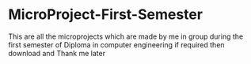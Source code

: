 # MicroProject-First-Semester
This are all the microprojects which are made by me in group during the first semester of Diploma in computer engineering if required then download and Thank me later
